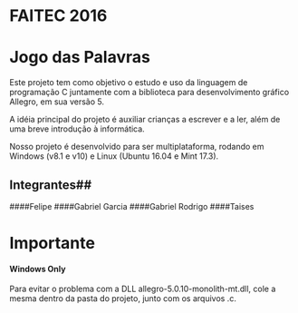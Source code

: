 # FAITEC 2016 #
# Jogo das Palavras #

Este projeto tem como objetivo o estudo e uso da linguagem de programação C juntamente com a biblioteca para desenvolvimento gráfico Allegro, em sua versão 5.

A idéia principal do projeto é auxiliar crianças a escrever e a ler, além de uma breve introdução à informática.

Nosso projeto é desenvolvido para ser multiplataforma, rodando em Windows (v8.1 e v10) e Linux (Ubuntu 16.04 e Mint 17.3).

## Integrantes##
####Felipe
####Gabriel Garcia
####Gabriel Rodrigo
####Taises

# Importante #
#### Windows Only ####
Para evitar o problema com a DLL allegro-5.0.10-monolith-mt.dll, cole a mesma dentro da pasta do projeto, junto com os arquivos .c.
